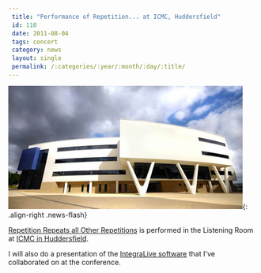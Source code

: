 ```yaml
---
 title: "Performance of Repetition... at ICMC, Huddersfield"
 id: 110
 date: 2011-08-04
 tags: concert
 category: news
 layout: single
 permalink: /:categories/:year/:month/:day/:title/
---
```

![image-right](/assets/images/news/icmc2011.jpg){: .align-right .news-flash}

<a href="http://www.henrikfrisk.com/index.jsp?metaId=music&id=comp&field=id&query=8&show=1#8">Repetition Repeats all Other Repetitions</a> is performed in the Listening Room at <a href="http://www.icmc2011.org.uk/">ICMC in Huddersfield</a>.</p><p>

I will also do a presentation of the <a href="http://www.integralive.org">IntegraLive software</a> that I've collaborated on at the conference.

